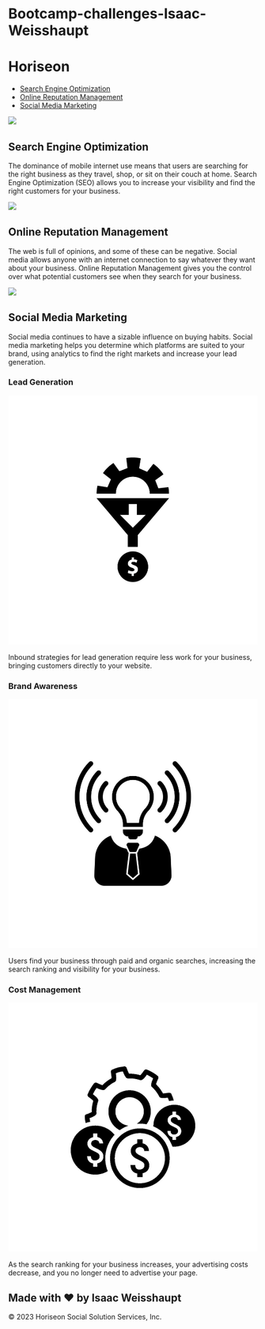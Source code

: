 # Bootcamp-challenges-Isaac-Weisshaupt
<!DOCTYPE html>
<html lang="en-us">

<head>
    <meta charset="UTF-8" />
    <link rel="stylesheet" href="./style.css">
    <title>website</title>
</head>

<body>
    <div class="header">
        <h1>Hori<span class="seo">seo</span>n</h1>
        <div>
            <ul>
                <li>
                    <a href="#search-engine-optimization">Search Engine Optimization</a>
                </li>
                <li>
                    <a href="#online-reputation-management">Online Reputation Management</a>
                </li>
                <li>
                    <a href="#social-media-marketing">Social Media Marketing</a>
                </li>
            </ul>
        </div>
    </div>
    <div class="hero"></div>
    <div class="content">
        <div class="search-engine-optimization">
            <img src="./images/search-engine-optimization.jpg" class="float-left" />
            <h2>Search Engine Optimization</h2>
            <p>
                The dominance of mobile internet use means that users are searching for the right business as they travel, shop, or sit on their couch at home. Search Engine Optimization (SEO) allows you to increase your visibility and find the right customers for your business.
            </p>
        </div>
        <div id="online-reputation-management" class="online-reputation-management">
            <img src="./images/online-reputation-management.jpg" class="float-right" />
            <h2>Online Reputation Management</h2>
            <p>
                The web is full of opinions, and some of these can be negative. Social media allows anyone with an internet connection to say whatever they want about your business. Online Reputation Management gives you the control over what potential customers see when they search for your business.
            </p>
        </div>
        <div id="social-media-marketing" class="social-media-marketing">
            <img src="./images/social-media-marketing.jpg" class="float-left" />
            <h2>Social Media Marketing</h2>
            <p>
                Social media continues to have a sizable influence on buying habits. Social media marketing helps you determine which platforms are suited to your brand, using analytics to find the right markets and increase your lead generation.
            </p>
        </div>
    </div>
    <div class="benefits">
        <div class="benefit-lead">
            <h3>Lead Generation</h3>
            <img src="./images/lead-generation.png" />
            <p>
                Inbound strategies for lead generation require less work for your business, bringing customers directly to your website.
            </p>
        </div>
        <div class="benefit-brand">
            <h3>Brand Awareness</h3>
            <img src="./images/brand-awareness.png" />
            <p>
                Users find your business through paid and organic searches, increasing the search ranking and visibility for your business.
            </p>
        </div>
        <div class="benefit-cost">
            <h3>Cost Management</h3>
            <img src="./images/cost-management.png" />
            <p>
                As the search ranking for your business increases, your advertising costs decrease, and you no longer need to advertise your page.
            </p>
        </div>
    </div>
    <div class="footer">
        <h2>Made with ❤️️ by Isaac Weisshaupt</h2>
        <p>
            &copy; 2023 Horiseon Social Solution Services, Inc.
        </p>
    </div>
</body>

</html>
